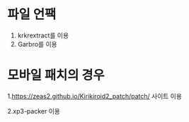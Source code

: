 # 파일 언팩   
1. krkrextract를 이용   
2. Garbro를 이용   

# 모바일 패치의 경우
1.https://zeas2.github.io/Kirikiroid2_patch/patch/ 사이트 이용   

2.xp3-packer 이용

